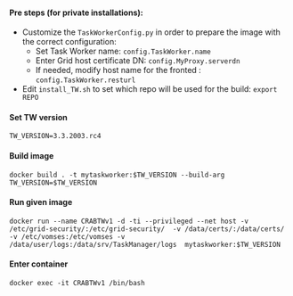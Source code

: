 #### Pre steps (for private installations):
- Customize the `TaskWorkerConfig.py` in order to prepare the image with the correct configuration:
  - Set Task Worker name:                                     `config.TaskWorker.name`
  - Enter Grid host certificate DN:                           `config.MyProxy.serverdn`
  - If needed, modify host name for the fronted :             `config.TaskWorker.resturl`
- Edit `install_TW.sh` to set which repo will be used for the build: `export REPO`


#### Set TW version
`TW_VERSION=3.3.2003.rc4`

#### Build image 
`docker build . -t mytaskworker:$TW_VERSION --build-arg TW_VERSION=$TW_VERSION`

#### Run given image 
`docker run --name CRABTWv1 -d -ti --privileged --net host -v /etc/grid-security/:/etc/grid-security/  -v /data/certs/:/data/certs/  -v /etc/vomses:/etc/vomses -v /data/user/logs:/data/srv/TaskManager/logs  mytaskworker:$TW_VERSION`

#### Enter container
`docker exec -it CRABTWv1 /bin/bash`
